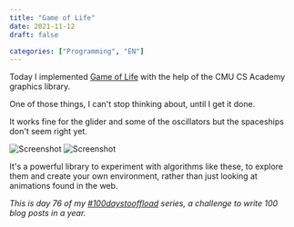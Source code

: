 ```yaml
---
title: "Game of Life"
date: 2021-11-12
draft: false

categories: ["Programming", "EN"]
---
```

Today I implemented [Game of Life](https://en.wikipedia.org/wiki/Conway%27s_Game_of_Life) with the help of the CMU CS Academy graphics library.

One of those things, I can't stop thinking about, until I get it done.

It works fine for the glider and some of the oscillators but the spaceships don't seem right yet.

![Screenshot](/img/cmu.gif)
![Screenshot](/img/cmu2.gif)

It's a powerful library to experiment with algorithms like these, to explore them and create your own environment, rather than just looking at animations found in the web.

_This is day 76 of my [#100daystooffload](https://100daystooffload.com/) series, a challenge to write 100 blog posts in a year._